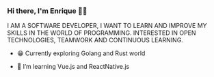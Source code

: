 ### Hi there, I'm Enrique 🤟🏼

<!--
**EnriqueRZ/EnriqueRZ** is a ✨ _special_ ✨ repository because its `README.md` (this file) appears on your GitHub profile.
-->

I AM A SOFTWARE DEVELOPER, I WANT TO LEARN AND IMPROVE MY SKILLS IN THE WORLD OF PROGRAMMING.
INTERESTED IN OPEN TECHNOLOGIES, TEAMWORK AND CONTINUOUS LEARNING.

- :grin: Currently exploring Golang and Rust world

- 🌱 I’m learning Vue.js and ReactNative.js
